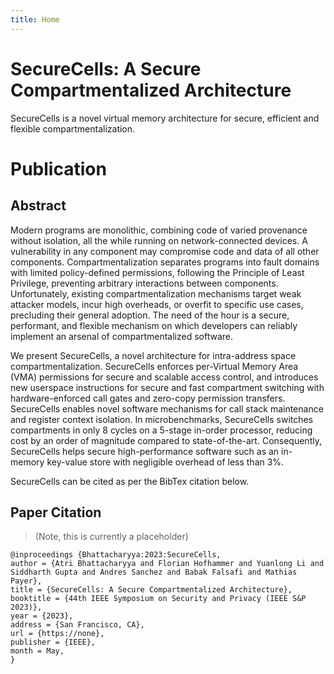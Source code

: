 ```yaml
---
title: Home
---
```


# SecureCells: A Secure Compartmentalized Architecture

SecureCells is a novel virtual memory architecture for secure, efficient and flexible 
compartmentalization.

# Publication
## Abstract

Modern programs are monolithic, combining code of varied provenance without isolation, all the while running on network-connected devices. A vulnerability in any component may compromise code and data of all other components. Compartmentalization separates programs into fault domains with limited policy-defined permissions, following the Principle of Least Privilege, preventing arbitrary interactions between components. Unfortunately, existing compartmentalization mechanisms target weak attacker models, incur high overheads, or overfit to specific use cases, precluding their general adoption. The need of the hour is a secure, performant, and flexible mechanism on which developers can reliably implement an arsenal of compartmentalized software. 

We present SecureCells, a novel architecture for intra-address space compartmentalization. SecureCells enforces per-Virtual Memory Area (VMA) permissions for secure and scalable access control, and introduces new userspace instructions for secure and fast compartment switching with hardware-enforced call gates and zero-copy permission transfers. SecureCells enables novel software mechanisms for call stack maintenance and register context isolation. In microbenchmarks, SecureCells switches compartments  in only 8 cycles on a 5-stage in-order processor, reducing cost by an order of magnitude compared to state-of-the-art. Consequently, SecureCells helps secure high-performance software such as an in-memory key-value store with negligible overhead of less than 3%.

SecureCells can be cited as per the BibTex citation below.


## Paper Citation
> (Note, this is currently a placeholder)

```
@inproceedings {Bhattacharyya:2023:SecureCells,
author = {Atri Bhattacharyya and Florian Hofhammer and Yuanlong Li and Siddharth Gupta and Andres Sanchez and Babak Falsafi and Mathias Payer},
title = {SecureCells: A Secure Compartmentalized Architecture},
booktitle = {44th IEEE Symposium on Security and Privacy (IEEE S&P 2023)},
year = {2023},
address = {San Francisco, CA},
url = {https://none},
publisher = {IEEE},
month = May,
}
```
